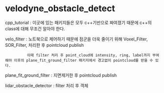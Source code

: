 # velodyne_obstacle_detect

cpp_tutorial : 이곳에 있는 패키지들은 모두 c++기반으로 짜여졌기 때문에 c++의 class에 대해 무조건 알아야 한다.

velo_filter :  노트북으로 제어하기 때문에 점군을 더욱 줄이기 위해 Voxel_Filter, SOR_Filter,  처리한 후 pointcloud publish

              이때 filter 처리 후 point_cloud에 intensity, ring, label까지 부여해야 이후의 plane_fit_ground_filter 패키지에서 경고없이 pointcloud를 받을 수 있다.
              
plane_fit_ground_filter : 지면제거한 후 pointcloud publish

lidar_obstacle_detector : filter 처리 후 객체
